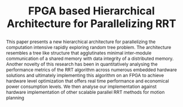 ---
layout: project-page-new
title: "FPGA based Hierarchical Architecture for Parallelizing RRT"
authors:
  - name: Gurshaant Singh Malik
    sup: #
  - name: Krishna Gupta
    sup: #
  - name: Shubhajit Roy
    sup: #
  - name: Chowdhury
    sup: #
  - name: K. Madhava Krishna
    sup: #
affiliations:
  - name: IIIT Hyderabad, India
    link: https://robotics.iiit.ac.in
    sup: #
permalink: /publications/2015/Gurshaant_FPGA/
abstract: "This paper presents a new hierarchical architecture for parallelizing the computation intensive rapidly exploring random tree problem. The architecture resembles a tree like structure that agglutinates minimal inter-module communication of a shared memory with data integrity of a distributed memory. Another novelty of this research has been in quantitatively analysing the performance metrics of the
RRT algorithm across numerous embedded hardware solutions and ultimately implementing this algorithm on an FPGA to achieve hardware level optimization that offers real time performance and economical power consumption levels. We then analyse our implementation against hardware implementation of other scalable parallel RRT methods for motion planning"
paper: https://dl.acm.org/doi/pdf/10.1145/2783449.2783461
# iframe: https://www.youtube.com/embed/jhjskX4FQwA

---
